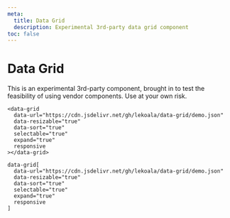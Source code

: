 ```yaml
---
meta:
  title: Data Grid
  description: Experimental 3rd-party data grid component
toc: false
---
```


# Data Grid

This is an experimental 3rd-party component, brought in to test the feasibility of using vendor components. Use at your own risk.

```html:preview
<data-grid
  data-url="https://cdn.jsdelivr.net/gh/lekoala/data-grid/demo.json"
  data-resizable="true"
  data-sort="true"
  selectable="true"
  expand="true"
  responsive
></data-grid>
```

```pug:slim
data-grid[
  data-url="https://cdn.jsdelivr.net/gh/lekoala/data-grid/demo.json"
  data-resizable="true"
  data-sort="true"
  selectable="true"
  expand="true"
  responsive
]
```
